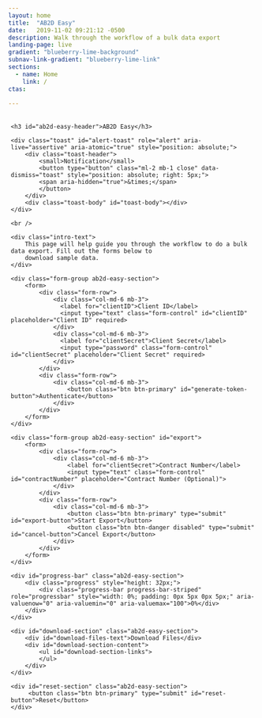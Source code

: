 ```yaml
---
layout: home
title:  "AB2D Easy"
date:   2019-11-02 09:21:12 -0500 
description: Walk through the workflow of a bulk data export 
landing-page: live
gradient: "blueberry-lime-background"
subnav-link-gradient: "blueberry-lime-link"
sections:
  - name: Home
    link: /
ctas:

---
```


<link rel="stylesheet" href="https://stackpath.bootstrapcdn.com/bootstrap/4.2.1/css/bootstrap.min.css" integrity="sha384-GJzZqFGwb1QTTN6wy59ffF1BuGJpLSa9DkKMp0DgiMDm4iYMj70gZWKYbI706tWS" crossorigin="anonymous">

<script src="https://cdnjs.cloudflare.com/ajax/libs/popper.js/1.14.6/umd/popper.min.js" integrity="sha384-wHAiFfRlMFy6i5SRaxvfOCifBUQy1xHdJ/yoi7FRNXMRBu5WHdZYu1hA6ZOblgut" crossorigin="anonymous"></script>
<script src="https://stackpath.bootstrapcdn.com/bootstrap/4.2.1/js/bootstrap.min.js" integrity="sha384-B0UglyR+jN6CkvvICOB2joaf5I4l3gm9GU6Hc1og6Ls7i6U/mkkaduKaBhlAXv9k" crossorigin="anonymous"></script>
<script src="assets/js/jquery.binarytransport.js" type="text/javascript"></script>

<style type="text/css">
    #export {
        display: none;
    }
    
    #export-status {
        display: none;
    }
    
    #progress-bar {
        display: none;
    }
    
    #reset-section {
        display: none;
    }
    
    .failure-status {
        border: 1px solid red;
        background-color: lightcoral;
    }
    .success-status {
        border: 1px solid green;
        background-color: lightgreen;
    }
    
    #alert-toast {
        z-index: 1000;
    }
    
    .ab2d-easy-section {
        margin-top: 45px;
    }
    
    #download-section {
        display: none;
    }
    
    #download-section-content {
        padding: 5px;
    }
    
    #download-files-text {
        margin-bottom: 5px;
    }
    
    #download-section-links {
        padding-inline-start: 5px;
        list-style: none;
        margin-top: 5px;
    }
    
    #download-section-links li {
        margin-bottom: 8px;
    }
    
    #download-section-links a {
        color: #4B78C4;
    }
</style>

<script>
    const baseUrl = 'http://localhost:8080/';

    const fhirSegment = 'api/v1/fhir/';
    
    const fadeInTime = 1000;
    const fadeOutTime = 1000;
    
    const statusIntervalTimeout = 6000;
    let statusInterval = undefined;
    
    let contentLocationUrl = undefined;
    
    const successClass = 'alert-success';
    const failureClass = 'alert-danger';
    
    let token = '';
    
    let headerRight = undefined;
    
    const toastOptions = {
        delay: 4500
    };
    
    let downloadStartTime = undefined;    

    function showAlert(cssClass, message) {
        $('#toast-body').text(message).removeClass(successClass).removeClass(failureClass).addClass(cssClass);
        $('#alert-toast').toast(toastOptions);
        $('#alert-toast').toast('show');
    }

    function retrieveOktaToken() {
        const clientID = $('#clientID').val();
        const clientSecret = $('#clientSecret').val();
        const formData = {
            'clientID': clientID,
            'clientSecret': clientSecret
        };
        $.ajax({
            url: baseUrl + 'oktaproxy',
            data: formData,
            dataType: 'json',
            type: 'post',
            headers: {
                'Content-Type': 'application/x-www-form-urlencoded',
            },
            success: function (data) {
                token = data.accessToken;
                showAlert(successClass, 'Successfully authenticated');
                
                $("#export").fadeIn(fadeInTime);
                turnOnExportEventHandler();
            },
            error: function(data) {
                showAlert(failureClass, "Failed to authenticate. Please try again."); 
            }
        });
    }
    
    function startExport() {
        const contractNumber = $("#contractNumber").val();
        
        let url = '';
        if(contractNumber === undefined || contractNumber === null || contractNumber === '') {
            url = baseUrl + fhirSegment + 'Patient/$export';
        } else {
            url = baseUrl + fhirSegment + 'Group/' + contractNumber + '/$export';        
        }
        
        $.ajax({
            url: url,
            headers: {
                'Authorization': 'Bearer ' + token
            },
            type: 'get',
            success: function(data, status, xhr) {
                contentLocationUrl = xhr.getResponseHeader('Content-Location');
                showAlert(successClass, "Bulk export successfully started.");
                $('#progress-bar').fadeIn(fadeInTime);
                initiateStatusChecks();
                turnOffTokenEventHandler();
                turnOffExportEventHandler();
                turnOnCancelEventHandler();
                initiateDownloadTimer();

            },
            error: function() {
                showAlert(failureClass, "Failed to start bulk export. Please try again"); 
            }
        });
    }
    
    function initiateStatusChecks() {
        statusInterval = setInterval(function() {
            doStatusCheck(contentLocationUrl);
        }, statusIntervalTimeout);
    }
    
    function doStatusCheck() {
        $.ajax({
            url: contentLocationUrl,
            headers: {
                'Authorization': 'Bearer ' + token
            },
            type: 'get',
            success: function(data, status, xhr) {
                if(xhr.status === 202) {
                    let xProgress = xhr.getResponseHeader('X-Progress');
                    let value = xProgress.substring(0, xProgress.indexOf('%'));
                    updateProgressBar(value);
                } else if(xhr.status === 200) {
                    cancelStatusInterval();
                    turnOffCancelEventHandler();
                    updateProgressBar(100);
                    showDownloadLinks(xhr.responseJSON);
                } else if(xhr.status === 500) {
                    cancelStatusInterval();
                }
            },
            error: function() {
                showAlert(failureClass, "Failed to check status for bulk export.");
            }
        });
    }
    
    function cancelStatusInterval() {
        clearInterval(statusInterval);    
    }
    
    function initiateDownloadTimer() {
        downloadStartTime = new Date();
    }
    
    function updateProgressBar(value) {
        let text = value + '%';
    
        if(value > 0 && value < 100) {
            let timeElapsedMilliseconds = new Date().getTime() - downloadStartTime.getTime();
            let totalEstimatedMilliseconds = timeElapsedMilliseconds * (100 / value);
            let totalEstimatedMillisecondsLeft = totalEstimatedMilliseconds - timeElapsedMilliseconds;
            let totalSecondsLeft = Math.ceil(totalEstimatedMillisecondsLeft / 1000);
            if(totalSecondsLeft > 60) {
                let minutes = Math.floor(totalSecondsLeft / 60);
                let seconds = totalSecondsLeft - 60 * minutes;
                let totalTimeRemaining = minutes + " minutes, " + seconds + " seconds remaining";
                text += " (" + totalTimeRemaining + ")";
            } else {
                text += " (" + totalSecondsLeft + " seconds remaining)";
            }
        }
    
        $('#progress-bar .progress-bar').css('width', value + '%').attr('aria-valuenow', value)
            .text(text);
    }
    
    function cancelExport() {
        $.ajax({
            url: contentLocationUrl,
            headers: {
                'Authorization': 'Bearer ' + token
            },
            type: 'delete',
            success: function(data, status, xhr) {
                showAlert(successClass, "Cancelled bulk export");
                doReset();
            },
            error: function() {
                showAlert(failureClass, "Failed to cancel bulk export. Please try again");
            }
        });
    }
    
    function turnOnTokenEventHandler() {
        $("#generate-token-button").removeClass("disabled").addClass("enabled");
        $("#generate-token-button").on("click", function(event) {
            event.preventDefault();
            retrieveOktaToken();
        });
    }
    
    function turnOffTokenEventHandler() {
        $("#generate-token-button").removeClass("enabled").addClass("disabled");
        $("#generate-token-button").off("click");
    }
    
    function turnOnExportEventHandler() {
        $("#export-button").removeClass("disabled").addClass("enabled");
        $("#export-button").on("click", function(event) {
            event.preventDefault();
            startExport();
        });
    }
    
    function turnOffExportEventHandler() {
        $("#export-button").removeClass("enabled").addClass("disabled");
        $("#export-button").off("click");
    }
    
    function turnOnCancelEventHandler() {
        $("#cancel-button").removeClass("disabled").addClass("enabled");
        $("#cancel-button").on("click", function(event) {
            event.preventDefault();
            cancelExport();
        });
    }
    
    function turnOffCancelEventHandler() {
        $("#cancel-button").removeClass("enabled").addClass("disabled");
        $("#cancel-button").off("click");
    }
    
    function turnOnResetEventHandler() {
        $("#reset-button").on("click", function(event) {
            event.preventDefault();
            resetAll();  
        });  
    }
    
    function resetAll() {
        $('#reset-section').fadeOut(fadeOutTime);
        $('#download-section').fadeOut(fadeOutTime, function() {
            $('#download-section-links').html('');  
        });
        doReset();
    }
    
    function doReset() {
        cancelStatusInterval();
        resetProgressBar();
        $("#export").fadeOut(fadeOutTime, function() {
            $('#contractNumber').val('');  
        });
        turnOnTokenEventHandler();
        turnOffCancelEventHandler();
        turnOffExportEventHandler();
    }
    
    function resetProgressBar() {
        $("#progress-bar").fadeOut(fadeOutTime, function() {
            updateProgressBar(0);
        });
    }
    
    function downloadJSON(url, linkTitle) {
        $.ajax({
            url: url,
            headers: {
                'Authorization': 'Bearer ' + token
            },
            dataType: 'binary',
            type: 'get',
            processData: 'false',
            success: function(blob) {
                showAlert(successClass, "File download started");
                const windowUrl = window.URL || window.webkitURL;
                const downloadUrl = windowUrl.createObjectURL(blob);
                const anchor = $("<a></a>"); 
                anchor.css("display", "none"); 
                $("body").append(anchor);
                anchor.prop('href', downloadUrl);
                anchor.prop('download', linkTitle);
                anchor.get(0).click();
                windowUrl.revokeObjectURL(downloadUrl);
                anchor.remove();
            },
            error: function() {
                showAlert(failureClass, "Failed to download file");
            }
        });
    }
    
    function showDownloadLinks(responseJSON) {
        if(responseJSON.error.length > 0) {
            showAlert(failureClass, 'There was an error while processing the file');
        }
        for(let i = 0; i < responseJSON.output.length; i++) {
            const url = responseJSON.output[i].url;
            const linkTitle = url.substring(url.indexOf(fhirSegment) + fhirSegment.length, url.length);
            $("#download-section-links").append("<li><a href='" + responseJSON.output[i].url + "'>" +
                linkTitle + "</a></li>").one('click', function(event) {
                    event.preventDefault();
                    downloadJSON(responseJSON.output[i].url, linkTitle);
                });
        }
        
        $("#download-section").fadeIn(fadeInTime, function() {
            $("#reset-section").fadeIn(fadeInTime);
            turnOnResetEventHandler();  
        });
        
        
    }

    function setupAlertPositioning() {
        const $elt = $('#ab2d-easy-header');
        const offset = $elt.offset();
        headerRight = $(window).width() - offset.left + 15;
        $('#alert-toast').css('right', headerRight);
    }
    
    $(document).ready(function() {
        turnOnTokenEventHandler();
        //setupAlertPositioning();
    });
    
    $(window).resize(function() {
        //setupAlertPositioning();
    });
</script>

<div id="ab2d-easy-section" style="padding: 5px;">

    <h3 id="ab2d-easy-header">AB2D Easy</h3>
        
    <div class="toast" id="alert-toast" role="alert" aria-live="assertive" aria-atomic="true" style="position: absolute;">
        <div class="toast-header">
            <small>Notification</small>
            <button type="button" class="ml-2 mb-1 close" data-dismiss="toast" style="position: absolute; right: 5px;">
            <span aria-hidden="true">&times;</span>
            </button>
        </div>
        <div class="toast-body" id="toast-body"></div>
    </div>   
       
    <br />
    
    <div class="intro-text">
        This page will help guide you through the workflow to do a bulk data export. Fill out the forms below to
        download sample data.
    </div>
    
    <div class="form-group ab2d-easy-section">
        <form>
            <div class="form-row">
                <div class="col-md-6 mb-3">
                  <label for="clientID">Client ID</label>
                  <input type="text" class="form-control" id="clientID" placeholder="Client ID" required>
                </div>
                <div class="col-md-6 mb-3">
                  <label for="clientSecret">Client Secret</label>
                  <input type="password" class="form-control" id="clientSecret" placeholder="Client Secret" required>
                </div>
            </div>
            <div class="form-row">
                <div class="col-md-6 mb-3">
                    <button class="btn btn-primary" id="generate-token-button">Authenticate</button>
                </div>
            </div>
        </form>    
    </div>
    
    <div class="form-group ab2d-easy-section" id="export">
        <form>
            <div class="form-row">
                <div class="col-md-6 mb-3">
                    <label for="clientSecret">Contract Number</label>
                    <input type="text" class="form-control" id="contractNumber" placeholder="Contract Number (Optional)">               
                </div>
            </div>
            <div class="form-row">
                <div class="col-md-6 mb-3">
                    <button class="btn btn-primary" type="submit" id="export-button">Start Export</button>
                    <button class="btn btn-danger disabled" type="submit" id="cancel-button">Cancel Export</button>
                </div>
            </div>
        </form>
    </div>
        
    <div id="progress-bar" class="ab2d-easy-section">    
        <div class="progress" style="height: 32px;">
            <div class="progress-bar progress-bar-striped" role="progressbar" style="width: 0%; padding: 0px 5px 0px 5px;" aria-valuenow="0" aria-valuemin="0" aria-valuemax="100">0%</div>
        </div>
    </div>
    
    <div id="download-section" class="ab2d-easy-section">
        <div id="download-files-text">Download Files</div>
        <div id="download-section-content">
            <ul id="download-section-links">
            </ul>
        </div>
    </div>
    
    <div id="reset-section" class="ab2d-easy-section">
         <button class="btn btn-primary" type="submit" id="reset-button">Reset</button>
    </div>
</div>